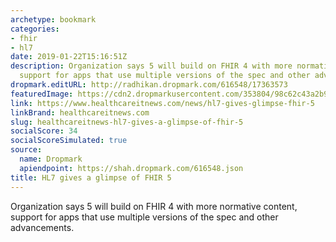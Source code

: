```yaml
---
archetype: bookmark
categories:
- fhir
- hl7
date: 2019-01-22T15:16:51Z
description: Organization says 5 will build on FHIR 4 with more normative content,
  support for apps that use multiple versions of the spec and other advancements.
dropmark.editURL: http://radhikan.dropmark.com/616548/17363573
featuredImage: https://cdn2.dropmarkusercontent.com/353804/98c62c43a2b9b6a3d607449388e9cc6a1f71ed45fae502d13102d1b2fbba9396/thumbnail/doctor-patient-ehr-stock-712_0.jpg?Expires=1557430063&Signature=R6LUDtLYU5oC6mt5~fOX75evVWrdY0gpb8Rr~b9MXjBctS3AnIkqgWm43mApbA34XsEwmnKruFxQY6c4RgLY4yUakRfsilfqBJNtrbsgjdbvz4y5VurOsuVMJGwq~AEU-NyGPEM3i491xJslA4CUgYzx8CE2Tl8c7vD6uj0hI-rEG-72DDxG095jwk3AS1QKqJrLhnwS24q5Jj~RL~FqfRcqQiZcRojXr1aVPZvz-PY6NEGHoeHVdjStizScM84j5282x9BD2Usv6iKNKyrFu5WgHanDsTwaBqIV-HqG-AaJ7aKlT~fqi4NBtbDbvZPDgPkeHWwfJb-~OYVZHPqJbA__&Key-Pair-Id=APKAITQYWVEN757ZA4KQ
link: https://www.healthcareitnews.com/news/hl7-gives-glimpse-fhir-5
linkBrand: healthcareitnews.com
slug: healthcareitnews-hl7-gives-a-glimpse-of-fhir-5
socialScore: 34
socialScoreSimulated: true
source:
  name: Dropmark
  apiendpoint: https://shah.dropmark.com/616548.json
title: HL7 gives a glimpse of FHIR 5
---
```

Organization says 5 will build on FHIR 4 with more normative content, support for apps that use multiple versions of the spec and other advancements.